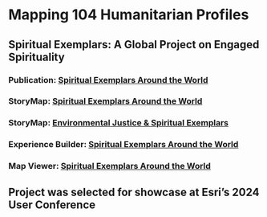 # Mapping 104 Humanitarian Profiles
## Spiritual Exemplars: A Global Project on Engaged Spirituality

### Publication: [Spiritual Exemplars Around the World](https://crcc.usc.edu/spiritual-exemplars-around-the-world/)  
### StoryMap: [Spiritual Exemplars Around the World](https://arcg.is/mTGfb)
### StoryMap: [Environmental Justice & Spiritual Exemplars]()  
### Experience Builder: [Spiritual Exemplars Around the World](https://arcg.is/1f8mHP)  
### Map Viewer: [Spiritual Exemplars Around the World](https://arcg.is/1mHuyf)  


## Project was selected for showcase at Esri’s 2024 User Conference
